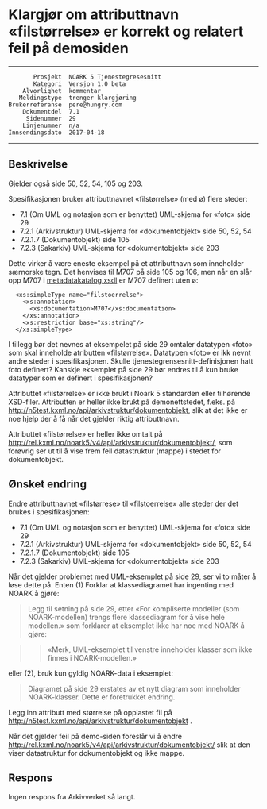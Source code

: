 Klargjør om attributtnavn «filstørrelse» er korrekt og relatert feil på demosiden
=================================================================================

 ------------------  ---------------------------------
           Prosjekt  NOARK 5 Tjenestegresesnitt
           Kategori  Versjon 1.0 beta
        Alvorlighet  kommentar
       Meldingstype  trenger klargjøring
    Brukerreferanse  pere@hungry.com
        Dokumentdel  7.1
         Sidenummer  29
        Linjenummer  n/a
    Innsendingsdato  2017-04-18
 ------------------  ---------------------------------

Beskrivelse
-----------

Gjelder også side 50, 52, 54, 105 og 203.

Spesifikasjonen bruker attributtnavnet «filstørrelse» (med ø) flere
steder:

 * 7.1 (Om UML og notasjon som er benyttet) UML-skjema for «foto» side 29
 * 7.2.1 (Arkivstruktur) UML-skjema for «dokumentobjekt» side 50, 52, 54
 * 7.2.1.7 (Dokumentobjekt) side 105
 * 7.2.3 (Sakarkiv) UML-skjema for «dokumentobjekt» side 203

Dette virker å være eneste eksempel på et attributtnavn som inneholder
særnorske tegn.  Det henvises til M707 på side 105 og 106, men når en
slår opp M707 i
[metadatakatalog.xsdl](http://arkivverket.no/arkivverket/content/download/21282/191627/version/1/file/metadatakatalog.xsdl)
er M707 definert uten ø:

```
  <xs:simpleType name="filstoerrelse">
    <xs:annotation>
      <xs:documentation>M707</xs:documentation>
    </xs:annotation>
    <xs:restriction base="xs:string"/>
  </xs:simpleType>
```

I tillegg bør det nevnes at eksempelet på side 29 omtaler datatypen
«foto» som skal inneholde atributten «filstørrelse».  Datatypen «foto»
er ikk nevnt andre steder i spesifikasjonen.  Skulle
tjenestegrensesnitt-definisjonen hatt foto definert?  Kanskje
eksemplet på side 29 bør endres til å kun bruke datatyper som er
definert i spesifikasjonen?

Attributtet «filstørrelse» er ikke brukt i Noark 5 standarden eller
tilhørende XSD-filer.  Attributten er heller ikke brukt på
demonettstedet, f.eks. på
http://n5test.kxml.no/api/arkivstruktur/dokumentobjekt, slik at det
ikke er noe hjelp der å få når det gjelder riktig attributtnavn.

Attributtet «filstørrelse» er heller ikke omtalt på
http://rel.kxml.no/noark5/v4/api/arkivstruktur/dokumentobjekt/, som
forøvrig ser ut til å vise frem feil datastruktur (mappe) i stedet for
dokumentobjekt.

Ønsket endring
--------------

Endre attributtnavnet «filstørrese» til «filstoerrelse» alle steder
der det brukes i spesifikasjonen:

 * 7.1 (Om UML og notasjon som er benyttet) UML-skjema for «foto» side 29
 * 7.2.1 (Arkivstruktur) UML-skjema for «dokumentobjekt» side 50, 52, 54
 * 7.2.1.7 (Dokumentobjekt) side 105
 * 7.2.3 (Sakarkiv) UML-skjema for «dokumentobjekt» side 203

Når det gjelder problemet med UML-eksemplet på side 29, ser vi to
måter å løse dette på.  Enten (1) Forklar at klassediagramet har
ingenting med NOARK å gjøre:

> Legg til setning på side 29, etter «For kompliserte modeller (som
> NOARK-modellen) trengs flere klassediagram for å vise hele
> modellen.» som forklarer at eksemplet ikke har noe med NOARK å
> gjøre:

> > «Merk, UML-eksemplet til venstre inneholder klasser som ikke
> > finnes i NOARK-modellen.»

eller (2), bruk kun  gyldig NOARK-data i eksemplet:

> Diagramet på side 29 erstates av et nytt diagram som inneholder
> NOARK-klasser.  Dette er foretrukket endring.

Legg inn attributt med størrelse på opplastet fil på
http://n5test.kxml.no/api/arkivstruktur/dokumentobjekt .

Når det gjelder feil på demo-siden foreslår vi å endre
http://rel.kxml.no/noark5/v4/api/arkivstruktur/dokumentobjekt/ slik at
den viser datastruktur for dokumentobjekt og ikke mappe.

Respons
-------

Ingen respons fra Arkivverket så langt.
